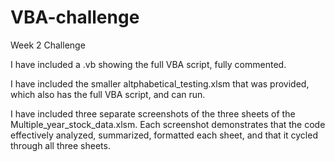 # VBA-challenge
Week 2 Challenge

I have included a .vb showing the full VBA script, fully commented.

I have included the smaller altphabetical_testing.xlsm that was provided, which also has the full VBA script, and can run.

I have included three separate screenshots of the three sheets of the Multiple_year_stock_data.xlsm.
Each screenshot demonstrates that the code effectively analyzed, summarized, formatted each sheet, and that it cycled through all three sheets.
